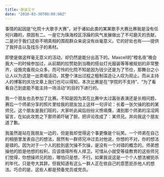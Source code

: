 ```yaml
---
title: 杂谈三十
date: "2010-03-30T00:00:00Z"
---
```


事情的起因是“化院十大歌手大赛”，对于诸如此类的某某歌手大赛比赛我是没有任何兴趣的，原因有二。一是它为珠海校区浮躁的风气发展做出了不可磨灭的贡献，二是对于我们这些不明真相的围观群众来说没有丝毫意义。它的好处也有——提供了我抨击以及找乐子的素材。

即使是做这样毫无意义的活动，却仍然是能分出高下的。Maxcell的“橙名夜”晚会我大一的时候参加过，从前期的拉赞助到当晚的搭台灯光服装等等被规划的非常整齐，设施完备观众众多。而可怜的化院不知是因为钱少还是为了节俭，那舞台之小让人以为这是一出卖唱活动，其整个演出过程之粗制滥造让人叹为观止。而从主持人的博客的庆功文章上我们也可以得知，本次比赛是在“学院的不支持”、“为了看看自己到底能不能主持一场活动”的目的下进行的。

我一个朋友也去参加了比赛。不知是因为其在比赛中太过嚣张表演还是长相问题，赛后一个师弟分享的照片里给我的朋友加上这样一句评论：长着一张欠操的脸的某师兄。这个朋友是我们班的，大家听此闻后纷纷义愤填膺，涌到那个师弟的淫淫网留言，在如此攻势之下那师弟吓破了胆，把评论改成了：某师兄。并向我这个朋友道了歉。

我虽然是站在我朋友一边的，但是我却觉得这个事更像是个玩笑。一个师弟在自己的相册里发表自己的想法，居然有一群师兄冲过去对他说，你想的不对，你的想法是错的。因为对于一个人的脸到底欠操不欠操，是没有一个对错的概念的。师弟想操他的脸是他想的权利，应该值得所有人捍卫。可惜从小就受等级教育的这些师兄们觉得，你想操师兄的脸，哪怕只是想，不行。如果我说这是一个个人想法被扼杀的年代，只是夸大其辞。但我知道有这么一群人正在依自己的意愿扼杀他人的想法。巧合的是，这些人都是预备党员或党员。